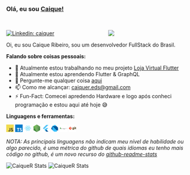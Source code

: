 ### Olá, eu sou [Caique!](https://github.com/CaiqueR?tab=repositories) 

<br/>

[![Linkedin: caiquer](https://img.shields.io/badge/-caiquer-blue?style=flat-square&logo=Linkedin&logoColor=white&link=https://www.linkedin.com/in/caiquer/)](https://www.linkedin.com/in/caiquer/)
<img align='right' src="https://media.giphy.com/media/M9gbBd9nbDrOTu1Mqx/giphy.gif" width="230">
<br />

Oi, eu sou Caique Ribeiro, sou um desenvolvedor FullStack do Brasil.

**Falando sobre coisas pessoais:**

- 🔭 Atualmente estou trabalhando no meu projeto [Loja Virtual Flutter](https://github.com/CaiqueR/loja_virtual)
- 🌱 Atualmente estou aprendendo Flutter & GraphQL
- 💬 Pergunte-me qualquer coisa [aqui](https://github.com/caiquer/caiquer/issues)
- 📫 Como me alcançar: caiquer.eds@gmail.com
- ⚡️ Fun-Fact: Comecei apredendo Hardware e logo após conheci programação e estou aqui até hoje 😅




**Linguagens e ferramentas:**  

<code><img height="20" src="https://raw.githubusercontent.com/github/explore/80688e429a7d4ef2fca1e82350fe8e3517d3494d/topics/javascript/javascript.png"></code>
<code><img height="20" src="https://raw.githubusercontent.com/github/explore/80688e429a7d4ef2fca1e82350fe8e3517d3494d/topics/typescript/typescript.png"></code>
<code><img height="20" src="https://raw.githubusercontent.com/github/explore/80688e429a7d4ef2fca1e82350fe8e3517d3494d/topics/react/react.png"></code>
<code><img height="20" src="https://raw.githubusercontent.com/github/explore/80688e429a7d4ef2fca1e82350fe8e3517d3494d/topics/nodejs/nodejs.png"></code>
<code><img height="20" src="https://raw.githubusercontent.com/github/explore/80688e429a7d4ef2fca1e82350fe8e3517d3494d/topics/flutter/flutter.png"></code>
<code><img height="20" src="https://raw.githubusercontent.com/github/explore/80688e429a7d4ef2fca1e82350fe8e3517d3494d/topics/dart/dart.png"></code>
<code><img height="20" src="https://raw.githubusercontent.com/github/explore/80688e429a7d4ef2fca1e82350fe8e3517d3494d/topics/mongodb/mongodb.png"></code>
<code><img height="20" src="https://raw.githubusercontent.com/github/explore/80688e429a7d4ef2fca1e82350fe8e3517d3494d/topics/git/git.png"></code>
  
*NOTA: As principais linguagens não indicam meu nível de habilidade ou algo parecido, é uma métrica do github de quais idiomas eu tenho mais código no github, é um novo recurso do [github-readme-stats](https://github.com/anuraghazra/github-readme-stats)*

![CaiqueR Stats](https://github-readme-stats.vercel.app/api/top-langs/?username=CaiqueR&show_icons=true&hide_border=true&hide=csharp,python,java)
![CaiqueR Stats](https://github-readme-stats.vercel.app/api?username=CaiqueR&show_icons=true)
